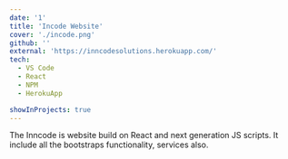 ```yaml
---
date: '1'
title: 'Incode Website'
cover: './incode.png'
github: ''
external: 'https://inncodesolutions.herokuapp.com/'
tech:
  - VS Code
  - React
  - NPM
  - HerokuApp

showInProjects: true
---
```


The Inncode is website build on React and next generation JS scripts. It include all the bootstraps functionality, services also. 